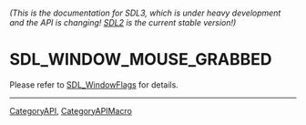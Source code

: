 ###### (This is the documentation for SDL3, which is under heavy development and the API is changing! [SDL2](https://wiki.libsdl.org/SDL2/) is the current stable version!)
# SDL_WINDOW_MOUSE_GRABBED

Please refer to [SDL_WindowFlags](SDL_WindowFlags) for details.

----
[CategoryAPI](CategoryAPI), [CategoryAPIMacro](CategoryAPIMacro)

